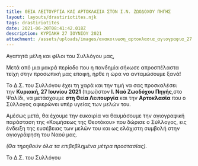 ```yaml
---
title: ΘΕΙΑ ΛΕΙΤΟΥΡΓΙΑ ΚΑΙ ΑΡΤΟΚΛΑΣΙΑ ΣΤΟΝ Ι.Ν. ΖΩΟΔΟΧΟΥ ΠΗΓΗΣ
layout: layouts/drastiriotites.njk
tags: drastiriotites
date: 2021-06-20T08:41:42.018Z
description: ΚΥΡΙΑΚΗ 27 ΙΟΥΝΙΟΥ 2021
attachment: /assets/uploads/images/ανακοινωση_αpτοκλασια_αγιογpαφια_27.6.2021.docx
---
```

<!--StartFragment-->

Αγαπητά μέλη και φίλοι του Συλλόγου μας,

Μετά από μια μακρά περίοδο που η πανδημία σήκωσε απροσπέλαστα τείχη στην προσωπική μας επαφή, ήρθε η ώρα να ανταμώσουμε ξανά!

Το Δ.Σ. του Συλλόγου έχει τη χαρά και την τιμή να σας προσκαλέσει την **Κυριακή, 27 Ιουνίου 2021** (πρωί)στον **Ι. Ναό Ζωοδόχου Πηγής**,στο Ψαλίδι, να μετάσχουμε **στη Θεία Λειτουργία** και την **Αρτοκλασία** που ο Σύλλογος αφιερώνει υπέρ υγείας των μελών του. 

Αμέσως μετά, θα έχουμε την ευκαιρία να θαυμάσουμε την αγιογραφική παράσταση της «Κοιμήσεως της Θεοτόκου» που δώρισε ο Σύλλογος, εις ένδειξη της ευσέβειας των μελών του και ως ελάχιστη συμβολή στην αγιογράφηση του Ναού μας. 

*(Θα τηρηθούν όλα τα επιβεβλημένα μέτρα προστασίας).*  

Το Δ.Σ. του Συλλόγου

<!--EndFragment-->